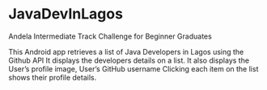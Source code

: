 # JavaDevInLagos
Andela Intermediate Track Challenge for Beginner Graduates

This Android app retrieves a list of Java Developers in Lagos using the Github API 
It displays the developers details on a list. 
It also displays the User’s profile image, User’s GitHub username
Clicking each item on the list shows their profile details.
